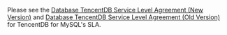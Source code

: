 Please see the [Database TencentDB Service Level Agreement (New Version)](https://intl.cloud.tencent.com/document/product/301/30977) and [Database TencentDB Service Level Agreement (Old Version)](https://intl.cloud.tencent.com/document/product/301/12907) for TencentDB for MySQL's SLA. 

